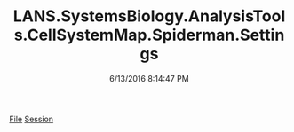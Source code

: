 ﻿---
title: LANS.SystemsBiology.AnalysisTools.CellSystemMap.Spiderman.Settings
date: 6/13/2016 8:14:47 PM
---

[File](T-LANS.SystemsBiology.AnalysisTools.CellSystemMap.Spiderman.Settings.File.html)
[Session](T-LANS.SystemsBiology.AnalysisTools.CellSystemMap.Spiderman.Settings.Session.html)
